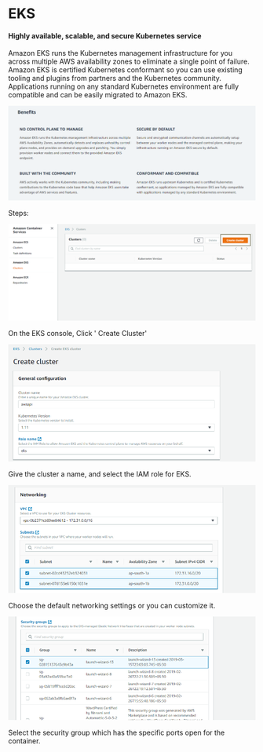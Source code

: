 # EKS

#### Highly available, scalable, and secure Kubernetes service <a id="Highly_available.2C_scalable.2C_and_secure_Kubernetes_service"></a>

Amazon EKS runs the Kubernetes management infrastructure for you across multiple AWS availability zones to eliminate a single point of failure. Amazon EKS is certified Kubernetes conformant so you can use existing tooling and plugins from partners and the Kubernetes community. Applications running on any standard Kubernetes environment are fully compatible and can be easily migrated to Amazon EKS.

![](../../.gitbook/assets/image%20%285%29.png)

Steps:

![](../../.gitbook/assets/image%20%2821%29.png)

On the EKS console, Click ' Create Cluster'

![](../../.gitbook/assets/image%20%2813%29.png)

Give the cluster a name, and select the IAM role for EKS.

![](../../.gitbook/assets/image%20%2827%29.png)

Choose the default networking settings or you can customize it.

![](../../.gitbook/assets/image%20%2824%29.png)

Select the security group which has the specific ports open for the container.



